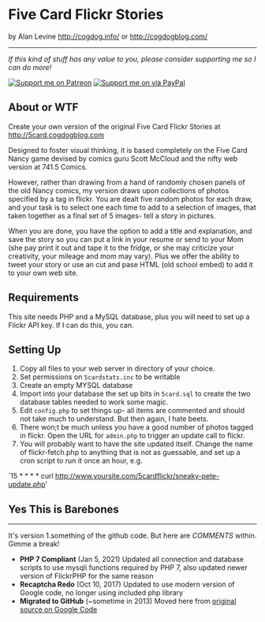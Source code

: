 # Five Card Flickr Stories
by Alan Levine http://cogdog.info/ or http://cogdogblog.com/

-----
*If this kind of stuff has any value to you, please consider supporting me so I can do more!*

[![Support me on Patreon](http://cogdog.github.io/images/badge-patreon.png)](https://patreon.com/cogdog) [![Support me on via PayPal](http://cogdog.github.io/images/badge-paypal.png)](https://paypal.me/cogdog)


## About or WTF
Create your own version of the original Five Card Flickr Stories at http://5card.cogdogblog.com

Designed to foster visual thinking, it is based completely on the Five Card Nancy game devised by comics guru Scott McCloud and the nifty web version at 741.5 Comics.

However, rather than drawing from a hand of randomly chosen panels of the old Nancy comics, my version draws upon collections of photos specified by a tag in flickr. You are dealt five random photos for each draw, and your task is to select one each time to add to a selection of images, that taken together as a final set of 5 images- tell a story in pictures.

When you are done, you have the option to add a title and explanation, and save the story so you can put a link in your resume or send to your Mom (she pay print it out and tape it to the fridge, or she may criticize your creativity, your mileage and mom may vary). Plus we offer the ability to tweet your story or use an cut and pase HTML (old school embed) to add it to your own web site.

## Requirements


This site needs PHP and a MySQL database, plus you will need to set up a Flickr API key. If I can do this, you can.

## Setting Up
1. Copy all files to your web server in directory of your choice. 
2. Set permissions on `5cardstats.inc` to be writable
3. Create an empty MYSQL database
4. Import into your database the set up bits in `5card.sql`  to create the two database tables needed to work some magic.
5. Edit `config.php` to set things up- all items are commented and should not take much to understand. But then again, I hate beets.
6. There won;t be much unless you have a good number of photos tagged in flickr. Open the URL for `admin.php` to trigger an update call to flickr.
7. You will probably want to have the site updated itself. Change the name of flickr-fetch.php to anything that is not as guessable, and set up a cron script to run it once an hour, e.g. 

`15 * * * * curl http://www.yoursite.com/5cardflickr/sneaky-pete-update.php'

## Yes This is Barebones 
---------------------
It's version 1.something of the github code. But here are _COMMENTS_ within. Gimme a break!



* **PHP 7 Compliant** (Jan 5, 2021) Updated all connection and database scripts to use mysqli functions required by PHP 7, also updated newer version of FlickrPHP for the same reason
* **Recaptcha Redo** (Oct 10, 2017) Updated to use modern version of Google code, no longer using included php library
* **Migrated to GitHub** (~sometime in 2013) Moved here from [original source on Google Code](https://code.google.com/archive/p/fivecardflickr/)



